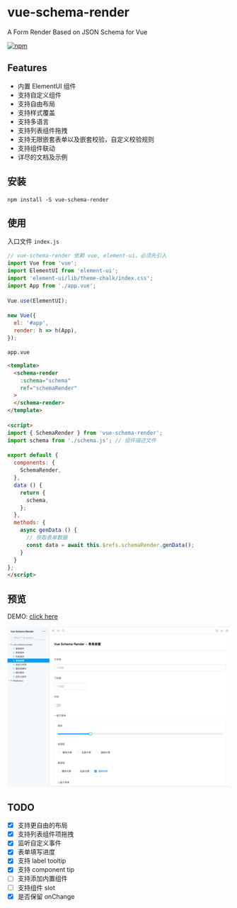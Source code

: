 # vue-schema-render
A Form Render Based on JSON Schema for Vue

[![npm][npm-image]][npm-url]

[npm-image]: https://badge.fury.io/js/vue-schema-render.svg
[npm-url]: https://www.npmjs.com/package/vue-schema-render

## Features

- 内置 ElementUI 组件
- 支持自定义组件
- 支持自由布局
- 支持样式覆盖
- 支持多语言
- 支持列表组件拖拽
- 支持无限嵌套表单以及嵌套校验，自定义校验规则
- 支持组件联动
- 详尽的文档及示例


## 安装
`npm install -S vue-schema-render`


## 使用

入口文件 `index.js`

```js
// vue-schema-render 依赖 vue, element-ui，必须先引入
import Vue from 'vue';
import ElementUI from 'element-ui';
import 'element-ui/lib/theme-chalk/index.css';
import App from './app.vue';

Vue.use(ElementUI);

new Vue({
  el: '#app',
  render: h => h(App),
});
```

`app.vue`

```html
<template>
  <schema-render
    :schema="schema"
    ref="schemaRender"
  >
  </schema-render>
</template>

<script>
import { SchemaRender } from 'vue-schema-render';
import schema from './schema.js'; // 组件描述文件

export default {
  components: {
    SchemaRender,
  },
  data () {
    return {
      schema,
    };
  },
  methods: {
    async genData () {
      // 获取表单数据
      const data = await this.$refs.schemaRender.genData();
    }
  }
};
</script>
```


## 预览

DEMO: [click here](https://vue-schema-render.hisheng.now.sh/)

![](./demo.png)


## TODO

- [x] 支持更自由的布局
- [x] 支持列表组件项拖拽
- [x] 监听自定义事件
- [x] 表单填写进度
- [x] 支持 label tooltip
- [x] 支持 component tip
- [ ] 支持添加内置组件
- [ ] 支持组件 slot
- [x] 是否保留 onChange
